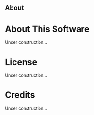 ## About

# About This Software

Under construction...

# License

Under construction...

# Credits

Under construction...

